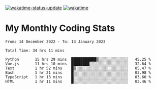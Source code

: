 [![wakatime-status-update](https://github.com/noopurphalak/noopurphalak/workflows/wakatime-status-update/badge.svg)](https://github.com/noopurphalak/noopurphalak/actions/workflows/main.yml)
[![wakatime](https://wakatime.com/badge/user/80ace140-ef40-4fdd-b8ed-f3be3d2e1aea.svg)](https://wakatime.com/@80ace140-ef40-4fdd-b8ed-f3be3d2e1aea)

# My Monthly Coding Stats

<!--START_SECTION:waka-->

```text
From: 14 December 2022 - To: 13 January 2023

Total Time: 34 hrs 11 mins

Python       15 hrs 29 mins  ███████████▒░░░░░░░░░░░░░   45.25 %
Vue.js       11 hrs 10 mins  ████████░░░░░░░░░░░░░░░░░   32.64 %
Text         1 hr 52 mins    █▒░░░░░░░░░░░░░░░░░░░░░░░   05.47 %
Bash         1 hr 21 mins    █░░░░░░░░░░░░░░░░░░░░░░░░   03.98 %
TypeScript   1 hr 13 mins    █░░░░░░░░░░░░░░░░░░░░░░░░   03.60 %
HTML         1 hr 11 mins    █░░░░░░░░░░░░░░░░░░░░░░░░   03.46 %
```

<!--END_SECTION:waka-->
